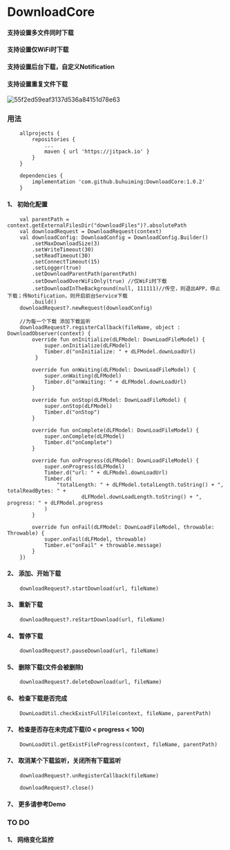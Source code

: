 # DownloadCore

#### 支持设置多文件同时下载
#### 支持设置仅WiFi时下载
#### 支持设置后台下载，自定义Notification
#### 支持设置重复文件下载

![55f2ed59eaf3137d536a84151d78e63](https://user-images.githubusercontent.com/30099293/197972403-47566ee6-6d92-4e5d-a5b6-f099b1197131.jpg)



### 用法

        allprojects {
            repositories {
                ...
                maven { url 'https://jitpack.io' }
            }
        }

        dependencies {
            implementation 'com.github.buhuiming:DownloadCore:1.0.2'
        }

#### 1、 初始化配置
        val parentPath = context.getExternalFilesDir("downloadFiles")?.absolutePath
        val downloadRequest = DownloadRequest(context)
        val downloadConfig: DownloadConfig = DownloadConfig.Builder()
            .setMaxDownloadSize(3)
            .setWriteTimeout(30)
            .setReadTimeout(30)
            .setConnectTimeout(15)
            .setLogger(true)
            .setDownloadParentPath(parentPath)
            .setDownloadOverWiFiOnly(true) //仅WiFi时下载
            .setDownloadInTheBackground(null, 111111)//传空，则退出APP，停止下载；传Notification，则开启前台Service下载
            .build()
        downloadRequest?.newRequest(downloadConfig)

        //为每一个下载 添加下载监听
        downloadRequest?.registerCallback(fileName, object : DownloadObserver(context) {
            override fun onInitialize(dLFModel: DownLoadFileModel) {
                super.onInitialize(dLFModel)
                Timber.d("onInitialize: " + dLFModel.downLoadUrl)
             }

            override fun onWaiting(dLFModel: DownLoadFileModel) {
                super.onWaiting(dLFModel)
                Timber.d("onWaiting: " + dLFModel.downLoadUrl)
            }

            override fun onStop(dLFModel: DownLoadFileModel) {
                super.onStop(dLFModel)
                Timber.d("onStop")
            }

            override fun onComplete(dLFModel: DownLoadFileModel) {
                super.onComplete(dLFModel)
                Timber.d("onComplete")
            }

            override fun onProgress(dLFModel: DownLoadFileModel) {
                super.onProgress(dLFModel)
                Timber.d("url: " + dLFModel.downLoadUrl)
                Timber.d(
                    "totalLength: " + dLFModel.totalLength.toString() + ", totalReadBytes: " +
                            dLFModel.downLoadLength.toString() + ", progress: " + dLFModel.progress
                )
            }

            override fun onFail(dLFModel: DownLoadFileModel, throwable: Throwable) {
                super.onFail(dLFModel, throwable)
                Timber.e("onFail" + throwable.message)
            }
        })
#### 2、 添加、开始下载
        downloadRequest?.startDownload(url, fileName)
         
#### 3、 重新下载
        downloadRequest?.reStartDownload(url, fileName)
         
#### 4、 暂停下载
        downloadRequest?.pauseDownload(url, fileName)
         
#### 5、 删除下载(文件会被删除)
        downloadRequest?.deleteDownload(url, fileName)

#### 6、 检查下载是否完成
        DownLoadUtil.checkExistFullFile(context, fileName, parentPath)

#### 7、 检查是否存在未完成下载(0 < progress < 100)
        DownLoadUtil.getExistFileProgress(context, fileName, parentPath)

#### 7、 取消某个下载监听，关闭所有下载监听
        downloadRequest?.unRegisterCallback(fileName)

        downloadRequest?.close()

#### 7、 更多请参考Demo

### TO DO

#### 1、 网络变化监控
